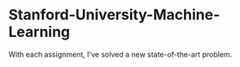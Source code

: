 # Stanford-University-Machine-Learning

With each assignment, I've solved a new state-of-the-art problem.
